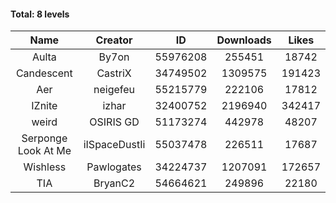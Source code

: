 #### Total: 8 levels

| Name | Creator | ID | Downloads | Likes |
|:---:|:---:|:---:|:---:|:---:|
| Aulta | By7on | 55976208 | 255451 | 18742
| Candescent | CastriX | 34749502 | 1309575 | 191423
| Aer | neigefeu | 55215779 | 222106 | 17812
| IZnite | izhar | 32400752 | 2196940 | 342417
| weird | OSIRIS GD | 51173274 | 442978 | 48207
| Serponge Look At Me | iISpaceDustIi | 55037478 | 226511 | 17687
| Wishless | Pawlogates | 34224737 | 1207091 | 172657
|  TIA | BryanC2 | 54664621 | 249896 | 22180
